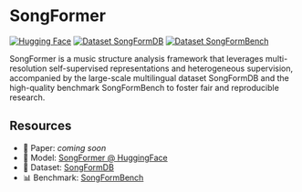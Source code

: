 # SongFormer

[![Hugging Face](https://img.shields.io/badge/HuggingFace-Model-blue)](https://huggingface.co/ASLP-lab/SongFormer)
[![Dataset SongFormDB](https://img.shields.io/badge/HF%20Dataset-SongFormDB-green)](https://huggingface.co/datasets/ASLP-lab/SongFormDB)
[![Dataset SongFormBench](https://img.shields.io/badge/HF%20Dataset-SongFormBench-orange)](https://huggingface.co/datasets/ASLP-lab/SongFormBench)

SongFormer is a music structure analysis framework that leverages multi-resolution self-supervised representations and heterogeneous supervision, accompanied by the large-scale multilingual dataset SongFormDB and the high-quality benchmark SongFormBench to foster fair and reproducible research.

## Resources
- 📖 Paper: *coming soon*
- 🤗 Model: [SongFormer @ HuggingFace](https://huggingface.co/ASLP-lab/SongFormer)
- 📂 Dataset: [SongFormDB](https://huggingface.co/datasets/ASLP-lab/SongFormDB)
- 📊 Benchmark: [SongFormBench](https://huggingface.co/datasets/ASLP-lab/SongFormBench)
